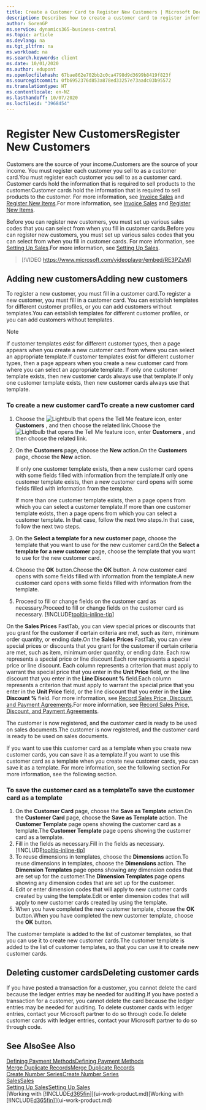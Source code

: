 ```yaml
---
title: Create a Customer Card to Register New Customers | Microsoft Docs
description: Describes how to create a customer card to register information about each new customer or client that you sell to.
author: SorenGP
ms.service: dynamics365-business-central
ms.topic: article
ms.devlang: na
ms.tgt_pltfrm: na
ms.workload: na
ms.search.keywords: client
ms.date: 10/01/2020
ms.author: edupont
ms.openlocfilehash: 67bae862e702bb2c0ca4798d9d3699b8419f823f
ms.sourcegitcommit: 0fb6952376d853a878ed33257e73aadc03b95572
ms.translationtype: HT
ms.contentlocale: en-NZ
ms.lasthandoff: 10/07/2020
ms.locfileid: "3968454"
---
```

# <a name="register-new-customers"></a><span data-ttu-id="18d96-103">Register New Customers</span><span class="sxs-lookup"><span data-stu-id="18d96-103">Register New Customers</span></span>

<span data-ttu-id="18d96-104">Customers are the source of your income.</span><span class="sxs-lookup"><span data-stu-id="18d96-104">Customers are the source of your income.</span></span> <span data-ttu-id="18d96-105">You must register each customer you sell to as a customer card.</span><span class="sxs-lookup"><span data-stu-id="18d96-105">You must register each customer you sell to as a customer card.</span></span> <span data-ttu-id="18d96-106">Customer cards hold the information that is required to sell products to the customer.</span><span class="sxs-lookup"><span data-stu-id="18d96-106">Customer cards hold the information that is required to sell products to the customer.</span></span> <span data-ttu-id="18d96-107">For more information, see [Invoice Sales](sales-how-invoice-sales.md) and [Register New Items](inventory-how-register-new-items.md).</span><span class="sxs-lookup"><span data-stu-id="18d96-107">For more information, see [Invoice Sales](sales-how-invoice-sales.md) and [Register New Items](inventory-how-register-new-items.md).</span></span>  

<span data-ttu-id="18d96-108">Before you can register new customers, you must set up various sales codes that you can select from when you fill in customer cards.</span><span class="sxs-lookup"><span data-stu-id="18d96-108">Before you can register new customers, you must set up various sales codes that you can select from when you fill in customer cards.</span></span> <span data-ttu-id="18d96-109">For more information, see [Setting Up Sales](sales-setup-sales.md).</span><span class="sxs-lookup"><span data-stu-id="18d96-109">For more information, see [Setting Up Sales](sales-setup-sales.md).</span></span>

> [!VIDEO https://www.microsoft.com/videoplayer/embed/RE3PZsM]

## <a name="adding-new-customers"></a><span data-ttu-id="18d96-110">Adding new customers</span><span class="sxs-lookup"><span data-stu-id="18d96-110">Adding new customers</span></span>

<span data-ttu-id="18d96-111">To register a new customer, you must fill in a customer card.</span><span class="sxs-lookup"><span data-stu-id="18d96-111">To register a new customer, you must fill in a customer card.</span></span> <span data-ttu-id="18d96-112">You can establish templates for different customer profiles, or you can add customers without templates.</span><span class="sxs-lookup"><span data-stu-id="18d96-112">You can establish templates for different customer profiles, or you can add customers without templates.</span></span>  

> [!NOTE]  
> <span data-ttu-id="18d96-113">If customer templates exist for different customer types, then a page appears when you create a new customer card from where you can select an appropriate template.</span><span class="sxs-lookup"><span data-stu-id="18d96-113">If customer templates exist for different customer types, then a page appears when you create a new customer card from where you can select an appropriate template.</span></span> <span data-ttu-id="18d96-114">If only one customer template exists, then new customer cards always use that template.</span><span class="sxs-lookup"><span data-stu-id="18d96-114">If only one customer template exists, then new customer cards always use that template.</span></span>  

### <a name="to-create-a-new-customer-card"></a><span data-ttu-id="18d96-115">To create a new customer card</span><span class="sxs-lookup"><span data-stu-id="18d96-115">To create a new customer card</span></span>

1. <span data-ttu-id="18d96-116">Choose the ![Lightbulb that opens the Tell Me feature](media/ui-search/search_small.png "Tell me what you want to do") icon, enter **Customers** , and then choose the related link.</span><span class="sxs-lookup"><span data-stu-id="18d96-116">Choose the ![Lightbulb that opens the Tell Me feature](media/ui-search/search_small.png "Tell me what you want to do") icon, enter **Customers** , and then choose the related link.</span></span>  
2. <span data-ttu-id="18d96-117">On the **Customers** page, choose the **New** action.</span><span class="sxs-lookup"><span data-stu-id="18d96-117">On the **Customers** page, choose the **New** action.</span></span>

    <span data-ttu-id="18d96-118">If only one customer template exists, then a new customer card opens with some fields filled with information from the template.</span><span class="sxs-lookup"><span data-stu-id="18d96-118">If only one customer template exists, then a new customer card opens with some fields filled with information from the template.</span></span>

    <span data-ttu-id="18d96-119">If more than one customer template exists, then a page opens from which you can select a customer template.</span><span class="sxs-lookup"><span data-stu-id="18d96-119">If more than one customer template exists, then a page opens from which you can select a customer template.</span></span> <span data-ttu-id="18d96-120">In that case, follow the next two steps.</span><span class="sxs-lookup"><span data-stu-id="18d96-120">In that case, follow the next two steps.</span></span>
3. <span data-ttu-id="18d96-121">On the **Select a template for a new customer** page, choose the template that you want to use for the new customer card.</span><span class="sxs-lookup"><span data-stu-id="18d96-121">On the **Select a template for a new customer** page, choose the template that you want to use for the new customer card.</span></span>
4. <span data-ttu-id="18d96-122">Choose the **OK** button.</span><span class="sxs-lookup"><span data-stu-id="18d96-122">Choose the **OK** button.</span></span> <span data-ttu-id="18d96-123">A new customer card opens with some fields filled with information from the template.</span><span class="sxs-lookup"><span data-stu-id="18d96-123">A new customer card opens with some fields filled with information from the template.</span></span>  
5. <span data-ttu-id="18d96-124">Proceed to fill or change fields on the customer card as necessary.</span><span class="sxs-lookup"><span data-stu-id="18d96-124">Proceed to fill or change fields on the customer card as necessary.</span></span> [!INCLUDE[tooltip-inline-tip](includes/tooltip-inline-tip_md.md)]

<span data-ttu-id="18d96-125">On the **Sales Prices** FastTab, you can view special prices or discounts that you grant for the customer if certain criteria are met, such as item, minimum order quantity, or ending date.</span><span class="sxs-lookup"><span data-stu-id="18d96-125">On the **Sales Prices** FastTab, you can view special prices or discounts that you grant for the customer if certain criteria are met, such as item, minimum order quantity, or ending date.</span></span> <span data-ttu-id="18d96-126">Each row represents a special price or line discount.</span><span class="sxs-lookup"><span data-stu-id="18d96-126">Each row represents a special price or line discount.</span></span> <span data-ttu-id="18d96-127">Each column represents a criterion that must apply to warrant the special price that you enter in the **Unit Price** field, or the line discount that you enter in the **Line Discount %** field.</span><span class="sxs-lookup"><span data-stu-id="18d96-127">Each column represents a criterion that must apply to warrant the special price that you enter in the **Unit Price** field, or the line discount that you enter in the **Line Discount %** field.</span></span> <span data-ttu-id="18d96-128">For more information, see [Record Sales Price, Discount, and Payment Agreements](sales-how-record-sales-price-discount-payment-agreements.md).</span><span class="sxs-lookup"><span data-stu-id="18d96-128">For more information, see [Record Sales Price, Discount, and Payment Agreements](sales-how-record-sales-price-discount-payment-agreements.md).</span></span>

<span data-ttu-id="18d96-129">The customer is now registered, and the customer card is ready to be used on sales documents.</span><span class="sxs-lookup"><span data-stu-id="18d96-129">The customer is now registered, and the customer card is ready to be used on sales documents.</span></span>

<span data-ttu-id="18d96-130">If you want to use this customer card as a template when you create new customer cards, you can save it as a template.</span><span class="sxs-lookup"><span data-stu-id="18d96-130">If you want to use this customer card as a template when you create new customer cards, you can save it as a template.</span></span> <span data-ttu-id="18d96-131">For more information, see the following section.</span><span class="sxs-lookup"><span data-stu-id="18d96-131">For more information, see the following section.</span></span>  

### <a name="to-save-the-customer-card-as-a-template"></a><span data-ttu-id="18d96-132">To save the customer card as a template</span><span class="sxs-lookup"><span data-stu-id="18d96-132">To save the customer card as a template</span></span>

1. <span data-ttu-id="18d96-133">On the **Customer Card** page, choose the **Save as Template** action.</span><span class="sxs-lookup"><span data-stu-id="18d96-133">On the **Customer Card** page, choose the **Save as Template** action.</span></span> <span data-ttu-id="18d96-134">The **Customer Template** page opens showing the customer card as a template.</span><span class="sxs-lookup"><span data-stu-id="18d96-134">The **Customer Template** page opens showing the customer card as a template.</span></span>
2. <span data-ttu-id="18d96-135">Fill in the fields as necessary.</span><span class="sxs-lookup"><span data-stu-id="18d96-135">Fill in the fields as necessary.</span></span> [!INCLUDE[tooltip-inline-tip](includes/tooltip-inline-tip_md.md)]
3. <span data-ttu-id="18d96-136">To reuse dimensions in templates, choose the **Dimensions** action.</span><span class="sxs-lookup"><span data-stu-id="18d96-136">To reuse dimensions in templates, choose the **Dimensions** action.</span></span> <span data-ttu-id="18d96-137">The **Dimension Templates** page opens showing any dimension codes that are set up for the customer.</span><span class="sxs-lookup"><span data-stu-id="18d96-137">The **Dimension Templates** page opens showing any dimension codes that are set up for the customer.</span></span>
4. <span data-ttu-id="18d96-138">Edit or enter dimension codes that will apply to new customer cards created by using the template.</span><span class="sxs-lookup"><span data-stu-id="18d96-138">Edit or enter dimension codes that will apply to new customer cards created by using the template.</span></span>  
5. <span data-ttu-id="18d96-139">When you have completed the new customer template, choose the **OK** button.</span><span class="sxs-lookup"><span data-stu-id="18d96-139">When you have completed the new customer template, choose the **OK** button.</span></span>

<span data-ttu-id="18d96-140">The customer template is added to the list of customer templates, so that you can use it to create new customer cards.</span><span class="sxs-lookup"><span data-stu-id="18d96-140">The customer template is added to the list of customer templates, so that you can use it to create new customer cards.</span></span>

## <a name="deleting-customer-cards"></a><span data-ttu-id="18d96-141">Deleting customer cards</span><span class="sxs-lookup"><span data-stu-id="18d96-141">Deleting customer cards</span></span>

<span data-ttu-id="18d96-142">If you have posted a transaction for a customer, you cannot delete the card because the ledger entries may be needed for auditing.</span><span class="sxs-lookup"><span data-stu-id="18d96-142">If you have posted a transaction for a customer, you cannot delete the card because the ledger entries may be needed for auditing.</span></span> <span data-ttu-id="18d96-143">To delete customer cards with ledger entries, contact your Microsoft partner to do so through code.</span><span class="sxs-lookup"><span data-stu-id="18d96-143">To delete customer cards with ledger entries, contact your Microsoft partner to do so through code.</span></span>  

## <a name="see-also"></a><span data-ttu-id="18d96-144">See Also</span><span class="sxs-lookup"><span data-stu-id="18d96-144">See Also</span></span>

[<span data-ttu-id="18d96-145">Defining Payment Methods</span><span class="sxs-lookup"><span data-stu-id="18d96-145">Defining Payment Methods</span></span>](finance-payment-methods.md)  
[<span data-ttu-id="18d96-146">Merge Duplicate Records</span><span class="sxs-lookup"><span data-stu-id="18d96-146">Merge Duplicate Records</span></span>](sales-how-merge-duplicate-records.md)  
[<span data-ttu-id="18d96-147">Create Number Series</span><span class="sxs-lookup"><span data-stu-id="18d96-147">Create Number Series</span></span>](ui-create-number-series.md)  
[<span data-ttu-id="18d96-148">Sales</span><span class="sxs-lookup"><span data-stu-id="18d96-148">Sales</span></span>](sales-manage-sales.md)  
[<span data-ttu-id="18d96-149">Setting Up Sales</span><span class="sxs-lookup"><span data-stu-id="18d96-149">Setting Up Sales</span></span>](sales-setup-sales.md)  
<span data-ttu-id="18d96-150">[Working with [!INCLUDE[d365fin](includes/d365fin_md.md)]](ui-work-product.md)</span><span class="sxs-lookup"><span data-stu-id="18d96-150">[Working with [!INCLUDE[d365fin](includes/d365fin_md.md)]](ui-work-product.md)</span></span>  
